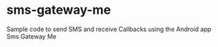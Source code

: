 # sms-gateway-me
Sample code to send SMS and receive Callbacks using the Android app Sms Gateway Me
